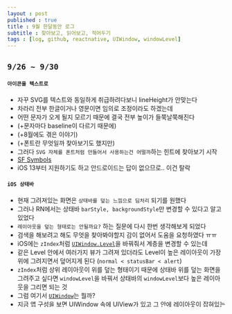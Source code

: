 ```yaml
---
layout : post
published : true
title : 9월 한달동안 로그
subtitle : 찾아보고, 읽어보고, 적어두기
tags : [log, github, reactnative, UIWindow, windowLevel]
---
```


## `9/26 ~ 9/30`
#### `아이콘을 텍스트로`
- 자꾸 SVG를 텍스트와 동일하게 취급하려다보니 lineHeight가 안맞는다
- 차라리 전부 한글이거나 영문이면 임의로 조정이라도 하겠는데
- 어떤 문자가 오게 될지 모르기 때문에 결국 전부 높이가 들쭉날쭉해진다
- (+문자마다 baseline이 다르기 때문에)
- (+8월에도 겪은 이야기)
- (+폰트란 무엇일까 찾아보기도 했지만)
- 그러다 `SVG 자체를 폰트처럼 만들어서 사용하는건 어떨까`하는 힌트에 찾아보기 시작
- [SF Symbols](https://developer.apple.com/design/human-interface-guidelines/sf-symbols/overview/)
- iOS 13부터 지원하기도 하고 안드로이드는 답이 없으므로.. 이건 탈락

#### `iOS 상태바`
- 현재 그려져있는 화면은 `상태바를 덮는 느낌으로 딤처리` 되기를 원했다
- 그러나 RN에서는 상태바 `barStyle, backgroundStyle`만 변경할 수 있다고 알고 있었다
- `레이아웃을 덮는 형태로는 안될까요?` 하는 질문에 다시 한번 생각해보게 되었다
- 검색을 해보려고 해도 무엇을 찾아봐야할지 감이 없어서 도움을 요청하였다 ㅠㅠ
- iOS에는 `zIndex`처럼 [`UIWindow.Level`](https://developer.apple.com/documentation/uikit/uiwindow/level)을 바꿔줘서 계층을 변경할 수 있는데
- 같은 Level 안에서 여러가지 뷰가 그려져 있더라도 Level이 높은 레이아웃이 가장 위에 그려지면서 덮어지게 된다 (`normal < statusBar < alert`)
- `zIndex`처럼 상위 레이아웃이 위를 덮는 형태이기 때문에 상태바 위를 덮는 화면을 그려주고 싶다면 `windowLevel`을 바꿔서 상태바의 `windowLevel`보다 높은 레이아웃을 그리면 되는 것
- 그럼 여기서 [`UIWindow`](https://developer.apple.com/documentation/uikit/uiwindow)는 뭘까?
- 지금 앱 구성을 보면 UIWindow 속에 UIView가 있고 그 안에 레이아웃이 잡혀있는데?
- `open class UIWindow : UIView` => UIWindow가 UIView의 서브클래스이다
- 그럼 왜 맨처음에 `UIWindow`를 그릴까?
- `UIViewController`에서 `rootView`를 그리는데 UIViewController에서는 View를 직접 제어하는게 아니라 앱에 띄워지는 Window를 제어한다
- 하나의 Window에는 여러 View가 그려질 수 있고 하나의 앱에서 여러 Window를 가질 수 있다
- (+ `UIWindow.isKeyWindow`로 지금 활성화된 Window를 확인한다는 점에서 `navigation.isFocused` 같다)
- 그럼 왜 맨처음에 `UIWindow`를 그릴까? => 처음에 메인 Window 하나를 갖고 있는 것이다
- 여러개의 Window를 Level을 바꿔서 그려주면 상태바를 덮는 레이아웃을 그릴 수 있는 것이다
- 그렇지만 RN에서 사용중인 Window는 여러 Window 중 가장 아래에 위치하고 있다
- 여러 Window를 추가해도 RN이 사용하는 Window 자체는 변경되지 않기 때문이다 (RN에서는 상태바를 덮는 뷰를 그릴 수 없고 네이티브 뷰를 추가해주어야만 하는 이유)
- [왠지 나와 비슷한 의식의 흐름을 갖고 있던 블로그... 친구와 같이 스터디하는 기분이 들었다](https://zeddios.tistory.com/283)
- 근데 windowLevel을 상태바보다 크게 변경해주어도 딤처리가 되지 않았다!!??? ⁉️

## `9/19 ~ 9/25`
#### `다시`
- 반복되는 일정
- 마음을 가다듬고

#### `RN 0.65`
- 하나를 해결하면 둘이 꼭 기다리고 있다
- [build.gradle -> react-native-config에서 에러가 발생하고 있다](https://github.com/luggit/react-native-config/issues/578)
- RN 버전을 올리면서 같이 업데이트된 gradle에 영향을 받고 있는 것 같다
- [다행하게도 업데이트가 되었다](https://github.com/luggit/react-native-config/pull/609)
- 이번에도 어김없이 `build.gradle`
- `WARNING:: Please remove usages of 'jcenter()' Maven repository from your build scripts and migrate your build to other Maven repositories.`
- 경고가 뜨고 있지만 그 아래로 `Could not find com.eightbitlab:blurview:1.6.3.` 오류가 발생하면서 빌드 실패하였다
- [@react-native-community/blur를 사용하고 있는데 해당 깃헙에 가보니 이슈가 등록되어있었다](https://github.com/Kureev/react-native-blur/issues/446#issuecomment-917009227)
- 이것도 RN 버전을 올리면서 `build.gradle`에 [jcenter를 마이그레이션](https://developer.android.com/studio/build/jcenter-migration)했는데 아직 지원하지 않는듯하다... 
- 😭 안드로이드는 해결되었는데.. iOS는 왜 또 커맨드 빌드가 안되는걸까
- 지난 4월에도 RN 0.64로 올리고나서 xcode에서만 빌드가 성공하는 이슈가 있었다
- 그때는 에러메세지도 있었기 때문에 해결할 수 있었는데... 왜 이번에는 아무런 에러메세지도 없지? 못찾는건가

## `9/12 ~ 9/18`
#### `다시`
- 동작하는게 전부가 아니라 왜 동작하는지 알아야한다는걸 다시 새기며
- 내 것이 될때까지 계속 되새기면 언젠가 내 것이 되겠지

#### `RN 0.65`
- 이번 연휴엔 꼭 오류 잡아야지 하는 마음으로
- 오류 원인이 되는듯한 `react-native-codegen` 이슈에 가서 기웃거려보았다
- [나와 동일한 문제를 겪고 있는 듯한 이슈가 있었다](https://github.com/facebook/react-native/issues/32027)
- [devDependencies 버전을 RN 0.65에서 제시한 것보다 살짝 올려서 해결했다는 코멘트](https://github.com/facebook/react-native/issues/32027#issuecomment-900939114)
- 역시 갓허브
- install이 드디어 해결되었다
- 하고 방심하는 순간 Pod이 실패했지만 `pod install --repo-update` 해본다...
- `Installing hermes-engine (0.8.1)`~~~~~~~~

## `9/5 ~ 9/11`
#### `악`
- 왜 일주일이 또 지나갔을까

#### `RN 0.65`
- 어느때와 똑같이 버전을 올리려고 했을뿐이다
- 그런데 왠지 이번엔 너무나 수월했다
- 변경된 내용이 간단했다
- 그렇게 `yarn install && yarn ios`
- `Last few GCs`
- `allocation failure scavenge might not succeed`
- ?????????????????????????????????????? ⁉️

## `9/1 ~ 9/4`
#### `깃헙 액션`
- 코드푸시가 실패하는 줄 알았더니
- bugsnag sourcemap 업로드를 실패하는거였네
- 코드푸시 하면서 빌드한 파일을 올려야하는데 경로를 파일을 찾을 수 없다
- 왜?
- 아무리 생각해도 왜 로컬을 되는데 액션에서는 안될까?
- 문득 떠오른게 `appcenter-cli 버전`
- 지난번 겪었던 건데 잊고 있었다
- 안드로이드 빌드를 위해 `macos`가 아니라 `Ubuntu`로 설정하고 테스트 중이였다
- 그리고 Ubuntu에는 appcenter가 내장되어 있지 않아 전역으로 추가해주었는데
- 이것이 로컬과의 차이점이 있었다
- `no such file or directory, open 'build/android/CodePush/index.android.bundle.hbc.map'`
- 빌드된 내용을 보니 저 파일만 없었다
- `hbc` 이름도 수상한 hermes sourcemap이 생성되지 않고 있었다
- 우선은 `appcenter-cli` 버전을 로컬과 동일하게 명시해주니 해결은 되었는데, 버전을 올리고 해결해야겠다
- [찾다보니 흘러들어간 appcenter 깃헙 이슈](https://github.com/microsoft/react-native-code-push/issues/1885)
- [그러다 도착한 bugsnag 깃헙 이슈](https://github.com/bugsnag/bugsnag-react-native/issues/463#issuecomment-648835564)

#### `Animated`
- 왜 계속 모르는것만 나올까
- 나도 잘하고 싶은데!